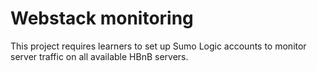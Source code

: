 # Webstack monitoring

This project requires learners to set up Sumo Logic accounts to monitor server traffic
on all available HBnB servers.
